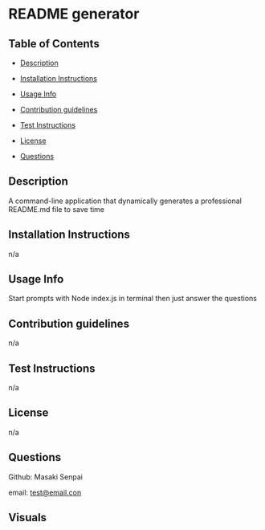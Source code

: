 # README generator 
## Table of Contents

- [Description](#description)

- [Installation Instructions](#installation-instructions)

- [Usage Info](#usage-info)

- [Contribution guidelines](#contribution-guidelines)

- [Test Instructions](#test-instructions)

- [License](#license)

- [Questions](#questions)

## Description
A command-line application that dynamically generates a professional README.md file to save time

## Installation Instructions
n/a

## Usage Info
Start prompts with Node index.js in terminal then just answer the questions

## Contribution guidelines
n/a

## Test Instructions
n/a

## License
n/a

## Questions
Github: Masaki Senpai

email: test@email.con

## Visuals 